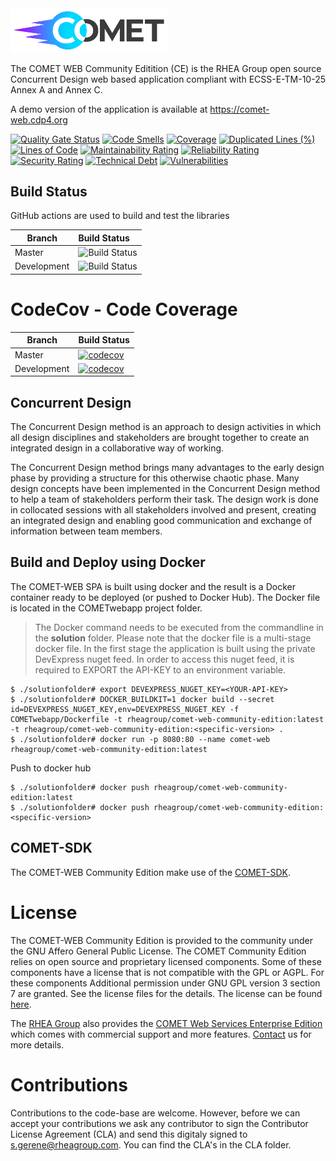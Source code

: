 <img src="https://github.com/RHEAGROUP/COMET-WEB-Community-Edition/raw/development/COMET-Community-Edition.png" width="250">

The COMET WEB Community Editition (CE) is the RHEA Group open source Concurrent Design web based application compliant with ECSS-E-TM-10-25 Annex A and Annex C.

A demo version of the application is available at https://comet-web.cdp4.org

[![Quality Gate Status](https://sonarcloud.io/api/project_badges/measure?project=RHEAGROUP_COMET-WEB-Community-Edition&metric=alert_status)](https://sonarcloud.io/summary/new_code?id=RHEAGROUP_COMET-WEB-Community-Edition)
[![Code Smells](https://sonarcloud.io/api/project_badges/measure?project=RHEAGROUP_COMET-WEB-Community-Edition&metric=code_smells)](https://sonarcloud.io/summary/new_code?id=RHEAGROUP_COMET-WEB-Community-Edition)
[![Coverage](https://sonarcloud.io/api/project_badges/measure?project=RHEAGROUP_COMET-WEB-Community-Edition&metric=coverage)](https://sonarcloud.io/summary/new_code?id=RHEAGROUP_COMET-WEB-Community-Edition)
[![Duplicated Lines (%)](https://sonarcloud.io/api/project_badges/measure?project=RHEAGROUP_COMET-WEB-Community-Edition&metric=duplicated_lines_density)](https://sonarcloud.io/summary/new_code?id=RHEAGROUP_COMET-WEB-Community-Edition)
[![Lines of Code](https://sonarcloud.io/api/project_badges/measure?project=RHEAGROUP_COMET-WEB-Community-Edition&metric=ncloc)](https://sonarcloud.io/summary/new_code?id=RHEAGROUP_COMET-WEB-Community-Edition)
[![Maintainability Rating](https://sonarcloud.io/api/project_badges/measure?project=RHEAGROUP_COMET-WEB-Community-Edition&metric=sqale_rating)](https://sonarcloud.io/summary/new_code?id=RHEAGROUP_COMET-WEB-Community-Edition)
[![Reliability Rating](https://sonarcloud.io/api/project_badges/measure?project=RHEAGROUP_COMET-WEB-Community-Edition&metric=reliability_rating)](https://sonarcloud.io/summary/new_code?id=RHEAGROUP_COMET-WEB-Community-Edition)
[![Security Rating](https://sonarcloud.io/api/project_badges/measure?project=RHEAGROUP_COMET-WEB-Community-Edition&metric=security_rating)](https://sonarcloud.io/summary/new_code?id=RHEAGROUP_COMET-WEB-Community-Edition)
[![Technical Debt](https://sonarcloud.io/api/project_badges/measure?project=RHEAGROUP_COMET-WEB-Community-Edition&metric=sqale_index)](https://sonarcloud.io/summary/new_code?id=RHEAGROUP_COMET-WEB-Community-Edition)
[![Vulnerabilities](https://sonarcloud.io/api/project_badges/measure?project=RHEAGROUP_COMET-WEB-Community-Edition&metric=vulnerabilities)](https://sonarcloud.io/summary/new_code?id=RHEAGROUP_COMET-WEB-Community-Edition)

## Build Status

GitHub actions are used to build and test the libraries

Branch | Build Status
------- | :------------
Master | ![Build Status](https://github.com/RHEAGROUP/COMET-WEB-Community-Edition/actions/workflows/CodeQuality.yml/badge.svg?branch=master)
Development | ![Build Status](https://github.com/RHEAGROUP/COMET-WEB-Community-Edition/actions/workflows/CodeQuality.yml/badge.svg?branch=development)

# CodeCov - Code Coverage

Branch      | Build Status
----------- | ------------
Master      | [![codecov](https://codecov.io/gh/RHEAGROUP/COMET-WEB-Community-Edition/branch/master/graph/badge.svg?token=2kfZrIOUtI)](https://codecov.io/gh/RHEAGROUP/COMET-WEB-Community-Edition)
Development | [![codecov](https://codecov.io/gh/RHEAGROUP/COMET-WEB-Community-Edition/branch/development/graph/badge.svg?token=2kfZrIOUtI)](https://codecov.io/gh/RHEAGROUP/COMET-WEB-Community-Edition)

## Concurrent Design

The Concurrent Design method is an approach to design activities in which all design disciplines and stakeholders are brought together to create an integrated design in a collaborative way of working.

The Concurrent Design method brings many advantages to the early design phase by providing a structure for this otherwise chaotic phase. Many design concepts have been implemented in the Concurrent Design method to help a team of stakeholders perform their task. The design work is done in collocated sessions with all stakeholders involved and present, creating an integrated design and enabling good communication and exchange of information between team members.

## Build and Deploy using Docker

The COMET-WEB SPA is built using docker and the result is a Docker container ready to be deployed (or pushed to Docker Hub). The Docker file is located in the COMETwebapp project folder.


> The Docker command needs to be executed from the commandline in the **solution** folder. Please note that the docker file is a multi-stage docker file. In the first stage the application is built using the private DevExpress nuget feed. In order to access this nuget feed, it is required to EXPORT the API-KEY to an environment variable.

```
$ ./solutionfolder# export DEVEXPRESS_NUGET_KEY=<YOUR-API-KEY>
$ ./solutionfolder# DOCKER_BUILDKIT=1 docker build --secret id=DEVEXPRESS_NUGET_KEY,env=DEVEXPRESS_NUGET_KEY -f COMETwebapp/Dockerfile -t rheagroup/comet-web-community-edition:latest -t rheagroup/comet-web-community-edition:<specific-version> .
$ ./solutionfolder# docker run -p 8080:80 --name comet-web rheagroup/comet-web-community-edition:latest
```

Push to docker hub

```
$ ./solutionfolder# docker push rheagroup/comet-web-community-edition:latest
$ ./solutionfolder# docker push rheagroup/comet-web-community-edition:<specific-version>
```

## COMET-SDK

The COMET-WEB Community Edition make use of the [COMET-SDK](https://github.com/RHEAGROUP/COMET-SDK-Community-Edition).

# License

The COMET-WEB Community Edition is provided to the community under the GNU Affero General Public License. The COMET Community Edition relies on open source and proprietary licensed components. Some of these components have a license that is not compatible with the GPL or AGPL. For these components Additional permission under GNU GPL version 3 section 7 are granted. See the license files for the details. The license can be found [here](LICENSE).

The [RHEA Group](https://www.rheagroup.com) also provides the [COMET Web Services Enterprise Edition](https://github.com/RHEAGROUP/CDP4-WebServices-Community-Edition/wiki/CDP4-Web-Services-Enterprise-Edition) which comes with commercial support and more features. [Contact](https://www.rheagroup.com/contact) us for more details.

# Contributions

Contributions to the code-base are welcome. However, before we can accept your contributions we ask any contributor to sign the Contributor License Agreement (CLA) and send this digitaly signed to s.gerene@rheagroup.com. You can find the CLA's in the CLA folder.